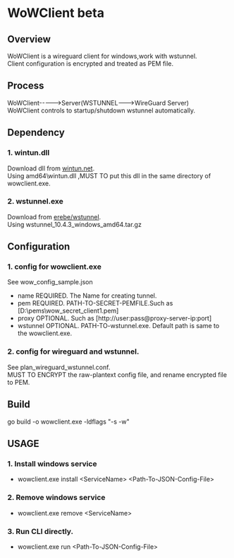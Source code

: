 # WoWClient beta

## Overview
WoWClient is a wireguard client for windows,work with wstunnel.  
Client configuration is encrypted and treated as PEM file.  

## Process
WoWClient----->Server(WSTUNNEL--->WireGuard Server)  
WoWClient controls to startup/shutdown wstunnel automatically.  

## Dependency

### 1. wintun.dll
Download dll from [wintun.net](https://www.wintun.net/builds/wintun-0.14.1.zip).  
Using amd64\wintun.dll ,MUST TO put this dll in the same directory of wowclient.exe.  

### 2. wstunnel.exe
Download from [erebe/wstunnel](https://github.com/erebe/wstunnel/releases).  
Using wstunnel_10.4.3_windows_amd64.tar.gz  


## Configuration
### 1. config for wowclient.exe
See wow_config_sample.json  
  - name      REQUIRED. The Name for creating tunnel.
  - pem       REQUIRED. PATH-TO-SECRET-PEMFILE.Such as [D:\\pems\\wow_secret_client1.pem]
  - proxy     OPTIONAL. Such as [http://user:pass@proxy-server-ip:port]
  - wstunnel  OPTIONAL. PATH-TO-wstunnel.exe. Default path is same to the wowclient.exe.

### 2. config for wireguard and wstunnel.
See plan_wireguard_wstunnel.conf.  
MUST TO ENCRYPT the raw-plantext config file, and rename encrypted file to PEM.  


## Build
go build -o wowclient.exe -ldflags "-s -w"


## USAGE
### 1. Install windows service
 - wowclient.exe install \<ServiceName\> \<Path-To-JSON-Config-File\>
### 2. Remove windows service
 - wowclient.exe remove \<ServiceName\>
### 3. Run CLI directly.
 - wowclient.exe run \<Path-To-JSON-Config-File\>
